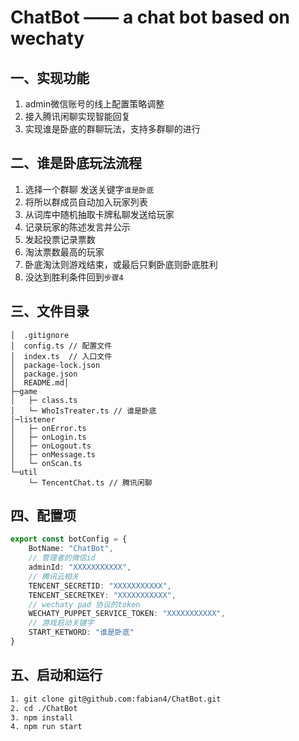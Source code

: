 # ChatBot —— a chat bot based on wechaty
## 一、实现功能
1. admin微信账号的线上配置策略调整
2. 接入腾讯闲聊实现智能回复
3. 实现谁是卧底的群聊玩法，支持多群聊的进行
## 二、谁是卧底玩法流程
1. 选择一个群聊 发送关键字`谁是卧底`
2. 将所以群成员自动加入玩家列表
3. 从词库中随机抽取卡牌私聊发送给玩家
4. 记录玩家的陈述发言并公示
5. 发起投票记录票数
6. 淘汰票数最高的玩家
7. 卧底淘汰则游戏结束，或最后只剩卧底则卧底胜利
8. 没达到胜利条件回到`步骤4`
## 三、文件目录
~~~tree
│  .gitignore
│  config.ts // 配置文件
│  index.ts  // 入口文件
│  package-lock.json
│  package.json
│  README.md│
├─game
│   ├─ class.ts
│   └─ WhoIsTreater.ts // 谁是卧底
|─listener
│   ├─ onError.ts
│   ├─ onLogin.ts
│   ├─ onLogout.ts
│   ├─ onMessage.ts
│   └─ onScan.ts
└─util
    └─ TencentChat.ts // 腾讯闲聊
~~~
## 四、配置项
~~~typescript
export const botConfig = {
    BotName: "ChatBot",
    // 管理者的微信id
    adminId: "XXXXXXXXXXX",
    // 腾讯云相关
    TENCENT_SECRETID: "XXXXXXXXXXX",
    TENCENT_SECRETKEY: "XXXXXXXXXXX",
    // wechaty pad 协议的token
    WECHATY_PUPPET_SERVICE_TOKEN: "XXXXXXXXXXX",
    // 游戏启动关键字
    START_KETWORD: "谁是卧底"
}
~~~
## 五、启动和运行
~~~bash
1. git clone git@github.com:fabian4/ChatBot.git
2. cd ./ChatBot
3. npm install
4. npm run start
~~~
